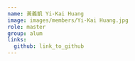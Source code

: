 ```yaml
---
name: 黃義凱 Yi-Kai Huang 
image: images/members/Yi-Kai Huang.jpg 
role: master
group: alum
links:
  github: link_to_github 
---
```

